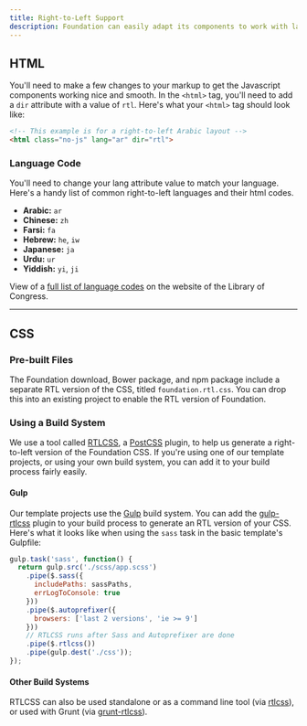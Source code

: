 ```yaml
---
title: Right-to-Left Support
description: Foundation can easily adapt its components to work with languages that read from right to left.
---
```


## HTML

You'll need to make a few changes to your markup to get the Javascript components working nice and smooth. In the `<html>` tag, you'll need to add a `dir` attribute with a value of `rtl`. Here's what your `<html>` tag should look like:

```html
<!-- This example is for a right-to-left Arabic layout -->
<html class="no-js" lang="ar" dir="rtl">
```

### Language Code

You'll need to change your lang attribute value to match your language. Here's a handy list of common right-to-left languages and their html codes.

- **Arabic:** `ar`
- **Chinese:** `zh`
- **Farsi:** `fa`
- **Hebrew:** `he`, `iw`
- **Japanese:** `ja`
- **Urdu:** `ur`
- **Yiddish:** `yi`, `ji`

View of a [full list of language codes](http://www.loc.gov/standards/iso639-2/php/code_list.php) on the website of the Library of Congress.

---

## CSS

### Pre-built Files

The Foundation download, Bower package, and npm package include a separate RTL version of the CSS, titled `foundation.rtl.css`. You can drop this into an existing project to enable the RTL version of Foundation.

### Using a Build System

We use a tool called [RTLCSS](https://github.com/MohammadYounes/rtlcss), a [PostCSS](https://github.com/postcss/postcss) plugin, to help us generate a right-to-left version of the Foundation CSS. If you're using one of our template projects, or using your own build system, you can add it to your build process fairly easily.

#### Gulp

Our template projects use the [Gulp](http://gulpjs.com) build system. You can add the [gulp-rtlcss](https://github.com/jjlharrison/gulp-rtlcss) plugin to your build process to generate an RTL version of your CSS. Here's what it looks like when using the `sass` task in the basic template's Gulpfile:

```js
gulp.task('sass', function() {
  return gulp.src('./scss/app.scss')
    .pipe($.sass({
      includePaths: sassPaths,
      errLogToConsole: true
    }))
    .pipe($.autoprefixer({
      browsers: ['last 2 versions', 'ie >= 9']
    }))
    // RTLCSS runs after Sass and Autoprefixer are done
    .pipe($.rtlcss())
    .pipe(gulp.dest('./css'));
});
```

#### Other Build Systems

RTLCSS can also be used standalone or as a command line tool (via [rtlcss](https://github.com/MohammadYounes/rtlcss)), or used with Grunt (via [grunt-rtlcss](https://github.com/MohammadYounes/grunt-rtlcss)).
